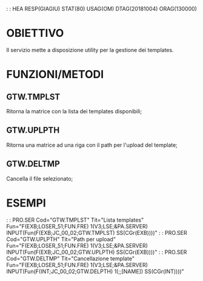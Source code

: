  :  : HEA RESP(GIAGIU) STAT(80) USAG(OM) DTAG(20181004) ORAG(130000)
# OBIETTIVO
Il servizio mette a disposizione utility per la gestione dei templates.

# FUNZIONI/METODI
## GTW.TMPLST
Ritorna la matrice con la lista dei templates disponibili;
## GTW.UPLPTH
Ritorna una matrice ad una riga con il path per l'upload del template;
## GTW.DELTMP
Cancella il file selezionato;

# ESEMPI

 :  : PRO.SER Cod="GTW.TMPLST" Tit="Lista templates" Fun="F(EXB;LOSER_51;FUN.FRE) 1(V3;LSE;&PA.SERVER)   INPUT(Fun(F(EXB;JC_00_02;GTW.TMPLST) SS(CGr(EXB))))"
 :  : PRO.SER Cod="GTW.UPLPTH" Tit="Path per upload" Fun="F(EXB;LOSER_51;FUN.FRE) 1(V3;LSE;&PA.SERVER)   INPUT(Fun(F(EXB;JC_00_02;GTW.UPLPTH) SS(CGr(EXB))))"
 :  : PRO.SER Cod="GTW.DELTMP" Tit="Cancellazione template" Fun="F(EXB;LOSER_51;FUN.FRE) 1(V3;LSE;&PA.SERVER)   INPUT(Fun(F(INT;JC_00_02;GTW.DELPTH) 1(;;[NAME]) SS(CGr(INT))))"

